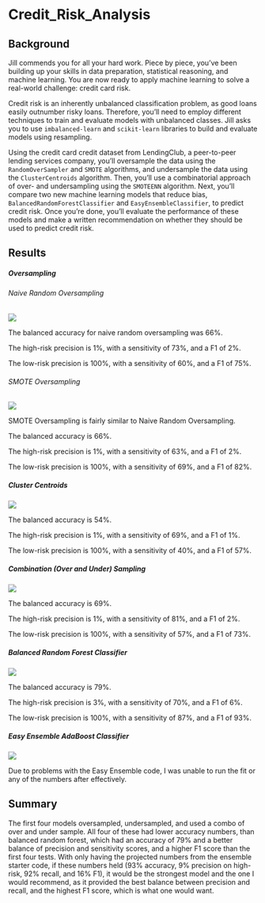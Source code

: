 # Credit_Risk_Analysis

## Background

Jill commends you for all your hard work. Piece by piece, you’ve been building up your skills in data preparation, statistical reasoning, and machine learning. You are now ready to apply machine learning to solve a real-world challenge: credit card risk.

Credit risk is an inherently unbalanced classification problem, as good loans easily outnumber risky loans. Therefore, you’ll need to employ different techniques to train and evaluate models with unbalanced classes. Jill asks you to use `imbalanced-learn` and `scikit-learn` libraries to build and evaluate models using resampling.

Using the credit card credit dataset from LendingClub, a peer-to-peer lending services company, you’ll oversample the data using the `RandomOverSampler` and `SMOTE` algorithms, and undersample the data using the `ClusterCentroids` algorithm. Then, you’ll use a combinatorial approach of over- and undersampling using the `SMOTEENN` algorithm. Next, you’ll compare two new machine learning models that reduce bias, `BalancedRandomForestClassifier` and `EasyEnsembleClassifier`, to predict credit risk. Once you’re done, you’ll evaluate the performance of these models and make a written recommendation on whether they should be used to predict credit risk.

## Results

##### Oversampling

###### Naive Random Oversampling

![](https://github.com/labinskin/Credit_Risk_Analysis/blob/main/Resources/naive_random_oversampling.png)

The balanced accuracy for naive random oversampling was 66%.

The high-risk precision is 1%, with a sensitivity of 73%, and a F1 of 2%.

The low-risk precision is 100%, with a sensitivity of 60%, and a F1 of 75%.

###### SMOTE Oversampling

![](https://github.com/labinskin/Credit_Risk_Analysis/blob/main/Resources/smote_oversampling.png)

SMOTE Oversampling is fairly similar to Naive Random Oversampling.

The balanced accuracy is 66%.

The high-risk precision is 1%, with a sensitivity of 63%, and a F1 of 2%.

The low-risk precision is 100%, with a sensitivity of 69%, and a F1 of 82%.

##### Cluster Centroids

![](https://github.com/labinskin/Credit_Risk_Analysis/blob/main/Resources/clustercentroids_undersampling.png)

The balanced accuracy is 54%.

The high-risk precision is 1%, with a sensitivity of 69%, and a F1 of 1%.

The low-risk precision is 100%, with a sensitivity of 40%, and a F1 of 57%.

##### Combination (Over and Under) Sampling

![](https://github.com/labinskin/Credit_Risk_Analysis/blob/main/Resources/smoteenn.png)

The balanced accuracy is 69%.

The high-risk precision is 1%, with a sensitivity of 81%, and a F1 of 2%.

The low-risk precision is 100%, with a sensitivity of 57%, and a F1 of 73%.

##### Balanced Random Forest Classifier

![](https://github.com/labinskin/Credit_Risk_Analysis/blob/main/Resources/balanced_random_forest.png)

The balanced accuracy is 79%.

The high-risk precision is 3%, with a sensitivity of 70%, and a F1 of 6%.

The low-risk precision is 100%, with a sensitivity of 87%, and a F1 of 93%.

##### Easy Ensemble AdaBoost Classifier

![](https://github.com/labinskin/Credit_Risk_Analysis/blob/main/Resources/easy_ensemble.png)

Due to problems with the Easy Ensemble code, I was unable to run the fit or any of the numbers after effectively.

## Summary

The first four models oversampled, undersampled, and used a combo of over and under sample. All four of these had lower accuracy numbers, than balanced random forest, which had an accuracy of 79% and a better balance of precision and sensitivity scores, and a higher F1 score than the first four tests. With only having the projected numbers from the ensemble starter code, if these numbers held (93% accuracy, 9% precision on high-risk, 92% recall, and 16% F1), it would be the strongest model and the one I would recommend, as it provided the best balance between precision and recall, and the highest F1 score, which is what one would want.
